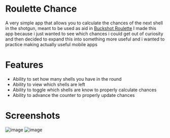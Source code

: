 # Roulette Chance
A very simple app that allows you to calculate the chances of the next shell in the shotgun, meant to be used as aid in [Buckshot Roulette](https://store.steampowered.com/app/2835570/Buckshot_Roulette/)
I made this app because i just wanted to see which chances i could get out of curiosity and then decided to expand this into something more useful and i wanted  to practice making actually useful mobile apps

# Features
* Ability to set how many shells you have in the round
* Ability to view which shells are left
* Ability to toggle which shells are know to properly calculate chances
* Ability to advance the counter to properly update chances

# Screenshots
![image](https://github.com/MetalPizzaCat/RouletteChance/assets/36876492/a61f08a7-1e2c-43b3-8517-776ee716157d)
![image](https://github.com/MetalPizzaCat/RouletteChance/assets/36876492/7651236d-9319-42cb-96fd-ebe156b38fbc)
